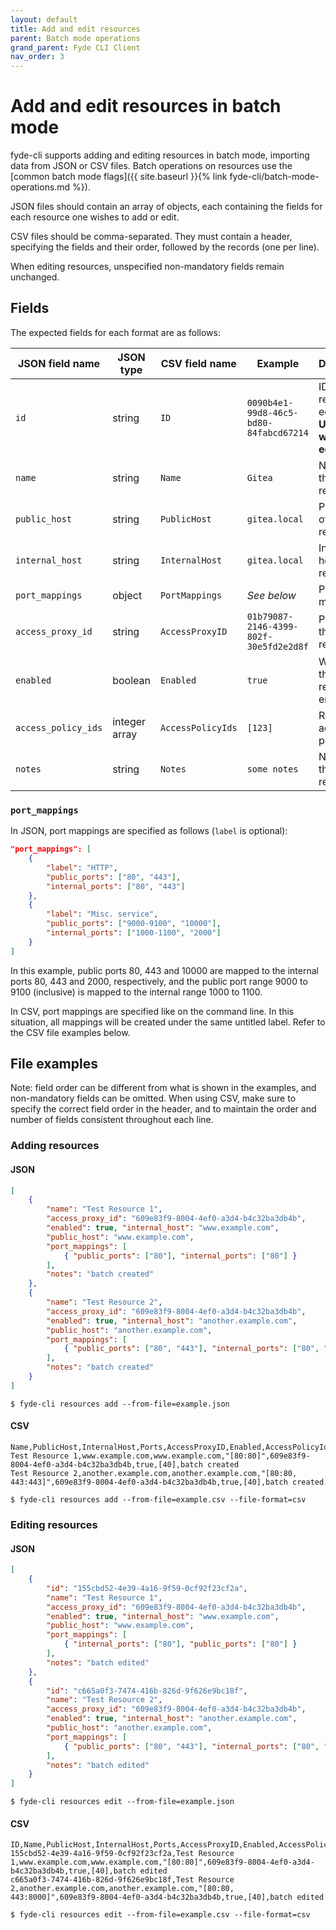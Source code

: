 ```yaml
---
layout: default
title: Add and edit resources
parent: Batch mode operations
grand_parent: Fyde CLI Client
nav_order: 3
---
```

# Add and edit resources in batch mode

fyde-cli supports adding and editing resources in batch mode, importing data from JSON or CSV files.
Batch operations on resources use the [common batch mode flags]({{ site.baseurl }}{% link fyde-cli/batch-mode-operations.md %}).

JSON files should contain an array of objects, each containing the fields for each resource one wishes to add or edit.

CSV files should be comma-separated.
They must contain a header, specifying the fields and their order, followed by the records (one per line).

When editing resources, unspecified non-mandatory fields remain unchanged.

## Fields

The expected fields for each format are as follows:

| JSON field name | JSON type | CSV field name | Example | Description | Mandatory
| --- | --- | --- | --- | --- | --- |
| `id` | string | `ID` | `0090b4e1-99d8-46c5-bd80-84fabcd67214` | ID of the resource to edit.<br>**Used only when editing** | When editing
| `name` | string | `Name` | `Gitea` | Name of the resource | When adding
| `public_host` | string | `PublicHost` | `gitea.local` | Public host of the resource | When adding
| `internal_host` | string | `InternalHost` | `gitea.local` | Internal host of the resource | When adding
| `port_mappings` | object | `PortMappings` | _See below_ | Port mappings | When adding
| `access_proxy_id` | string | `AccessProxyID` | `01b79087-2146-4399-802f-30e5fd2e2d8f` | Proxy ID for the resource | When adding
| `enabled` | boolean | `Enabled` | `true` | Whether the resource is enabled | When adding
| `access_policy_ids` | integer array | `AccessPolicyIds` | `[123]` | Resource access policy IDs | No
| `notes` | string | `Notes` | `some notes` | Notes on the resource | No

### `port_mappings`

In JSON, port mappings are specified as follows (`label` is optional):

```json
"port_mappings": [
    {
        "label": "HTTP",
        "public_ports": ["80", "443"],
        "internal_ports": ["80", "443"]
    },
    {
        "label": "Misc. service",
        "public_ports": ["9000-9100", "10000"],
        "internal_ports": ["1000-1100", "2000"]
    }
]
```

In this example, public ports 80, 443 and 10000 are mapped to the internal ports 80, 443 and 2000, respectively, and the public port range 9000 to 9100 (inclusive) is mapped to the internal range 1000 to 1100.

In CSV, port mappings are specified like on the command line.
In this situation, all mappings will be created under the same untitled label.
Refer to the CSV file examples below.

## File examples

Note: field order can be different from what is shown in the examples, and non-mandatory fields can be omitted.
When using CSV, make sure to specify the correct field order in the header, and to maintain the order and number of fields consistent throughout each line.

### Adding resources

#### JSON

```json
[
    {
        "name": "Test Resource 1",
        "access_proxy_id": "609e83f9-8004-4ef0-a3d4-b4c32ba3db4b",
        "enabled": true, "internal_host": "www.example.com",
        "public_host": "www.example.com",
        "port_mappings": [
            { "public_ports": ["80"], "internal_ports": ["80"] }
        ],
        "notes": "batch created"
    },
    {
        "name": "Test Resource 2",
        "access_proxy_id": "609e83f9-8004-4ef0-a3d4-b4c32ba3db4b",
        "enabled": true, "internal_host": "another.example.com",
        "public_host": "another.example.com",
        "port_mappings": [
            { "public_ports": ["80", "443"], "internal_ports": ["80", "443"] }
        ],
        "notes": "batch created"
    }
]
```

`$ fyde-cli resources add --from-file=example.json`

#### CSV

```
Name,PublicHost,InternalHost,Ports,AccessProxyID,Enabled,AccessPolicyIds,Notes
Test Resource 1,www.example.com,www.example.com,"[80:80]",609e83f9-8004-4ef0-a3d4-b4c32ba3db4b,true,[40],batch created
Test Resource 2,another.example.com,another.example.com,"[80:80, 443:443]",609e83f9-8004-4ef0-a3d4-b4c32ba3db4b,true,[40],batch created
```

`$ fyde-cli resources add --from-file=example.csv --file-format=csv`

### Editing resources

#### JSON

```json
[
    {
        "id": "155cbd52-4e39-4a16-9f59-0cf92f23cf2a",
        "name": "Test Resource 1",
        "access_proxy_id": "609e83f9-8004-4ef0-a3d4-b4c32ba3db4b",
        "enabled": true, "internal_host": "www.example.com",
        "public_host": "www.example.com",
        "port_mappings": [
            { "internal_ports": ["80"], "public_ports": ["80"] }
        ],
        "notes": "batch edited"
    },
    {
        "id": "c665a0f3-7474-416b-826d-9f626e9bc18f",
        "name": "Test Resource 2",
        "access_proxy_id": "609e83f9-8004-4ef0-a3d4-b4c32ba3db4b",
        "enabled": true, "internal_host": "another.example.com",
        "public_host": "another.example.com",
        "port_mappings": [
            { "public_ports": ["80", "443"], "internal_ports": ["80", "8000"] }
        ],
        "notes": "batch edited"
    }
]
```

`$ fyde-cli resources edit --from-file=example.json`

#### CSV

```
ID,Name,PublicHost,InternalHost,Ports,AccessProxyID,Enabled,AccessPolicyIds,Notes
155cbd52-4e39-4a16-9f59-0cf92f23cf2a,Test Resource 1,www.example.com,www.example.com,"[80:80]",609e83f9-8004-4ef0-a3d4-b4c32ba3db4b,true,[40],batch edited
c665a0f3-7474-416b-826d-9f626e9bc18f,Test Resource 2,another.example.com,another.example.com,"[80:80, 443:8000]",609e83f9-8004-4ef0-a3d4-b4c32ba3db4b,true,[40],batch edited
```

`$ fyde-cli resources edit --from-file=example.csv --file-format=csv`